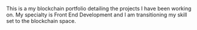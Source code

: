 This is a my blockchain portfolio detailing the projects I have been working on. My specialty is Front End Development and I am transitioning my skill set to the blockchain space.
